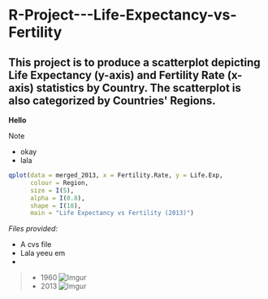 # R-Project---Life-Expectancy-vs-Fertility

## This project is to produce a scatterplot depicting Life Expectancy (y-axis) and Fertility Rate (x-axis) statistics by Country. The scatterplot is also categorized by Countries' Regions.

**Hello**

> [!NOTE]
> - okay
> - lala

```r
qplot(data = merged_2013, x = Fertility.Rate, y = Life.Exp,
      colour = Region,
      size = I(5),
      alpha = I(0.8),
      shape = I(18),
      main = "Life Expectancy vs Fertility (2013)")
```

_Files provided:_
* A cvs file 
* Lala yeeu em
*

> - 1960
![Imgur](https://i.imgur.com/QH621Ga.png)
> - 2013
![Imgur](https://i.imgur.com/NaPEUWN.png)



